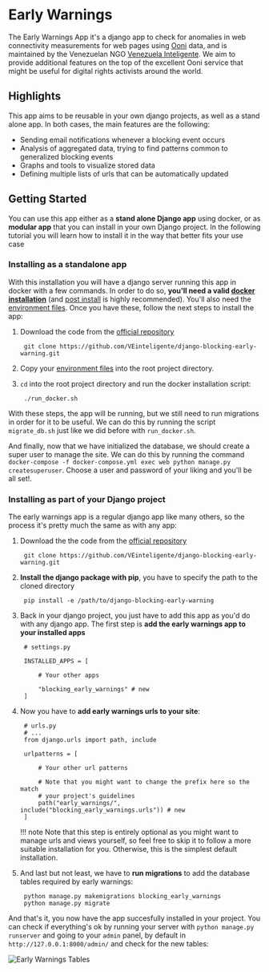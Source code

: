 # Early Warnings

The Early Warnings App it's a django app to check for anomalies in web connectivity measurements for 
web pages using [Ooni](https://ooni.org/es/) data, and is maintained by the Venezuelan NGO [Venezuela Inteligente](https://veinteligente.org). 
We aim to provide additional features on the top of the excellent Ooni service that might be useful for digital rights activists around 
the world. 


## Highlights

This app aims to be reusable in your own django projects, as well as a stand alone app. In both cases, the main features are the 
following:

* Sending email notifications whenever a blocking event occurs
* Analysis of aggregated data, trying to find patterns common to generalized blocking events
* Graphs and tools to visualize stored data
* Defining multiple lists of urls that can be automatically updated

## Getting Started

You can use this app either as a **stand alone Django app** using docker, or as **modular app** that you can 
install in your own Django project. In the following tutorial you will learn how to install it in the way that
better fits your use case

### Installing as a standalone app

With this installation you will have a django server running this app in docker with a few commands. In order to do so, 
**you'll need a valid [docker installation](https://docs.docker.com/engine/install/ubuntu/)** (and [post install](https://docs.docker.com/engine/install/linux-postinstall/) is highly recommended). You'll also need the [environment files](./user_guide/env_variables.md). Once you have these, follow the next steps to install the app:

1. Download the code from the [official repository](https://github.com)
        
        git clone https://github.com/VEinteligente/django-blocking-early-warning.git

2. Copy your [environment files](./user_guide/env_variables.md) into the root project directory.

3. `cd` into the root project directory and run the docker installation script:

        ./run_docker.sh

With these steps, the app will be running, but we still need to run migrations in order for it to be useful. We can do this by running the script
`migrate_db.sh` just like we did before with `run_docker.sh`. 

And finally, now that we have initialized the database, we should create a super user to manage the site. We can do this by running the command `docker-compose -f docker-compose.yml exec web python manage.py createsuperuser`. Choose a user and password of your liking and you'll be all set!.

### Installing as part of your Django project

The early warnings app is a regular django app like many others, so the process it's pretty much the same as with any app:

1. Download the the code from the [official repository](https://github.com)

        git clone https://github.com/VEinteligente/django-blocking-early-warning.git

2. **Install the django package with pip**, you have to specify the path to the cloned directory

        pip install -e /path/to/django-blocking-early-warning

3. Back in your django project, you just have to add this app as you'd do with any django app. The first step is 
**add the early warnings app to your installed apps**

        # settings.py

        INSTALLED_APPS = [

            # Your other apps

            "blocking_early_warnings" # new
        ]

4. Now you have to **add early warnings urls to your site**:

        # urls.py
        # ...
        from django.urls import path, include

        urlpatterns = [
            
            # Your other url patterns

            # Note that you might want to change the prefix here so the match
            # your project's guidelines
            path("early_warnings/", include("blocking_early_warnings.urls")) # new
        ]

    !!! note
        Note that this step is entirely optional as you might want to manage urls and views yourself, 
        so feel free to skip it to follow a more suitable installation for you. Otherwise, this is the simplest
        default installation.

5. And last but not least, we have to **run migrations** to add the database tables required by early warnings:

        python manage.py makemigrations blocking_early_warnings
        python manage.py migrate

And that's it, you now have the app succesfully installed in your project. You can check if everything's ok by 
running your server with `python manage.py runserver` and going to your `admin` panel, by default in `http://127.0.0.1:8000/admin/` 
and check for the new tables:

![Early Warnings Tables](img/admin_tables.png)



